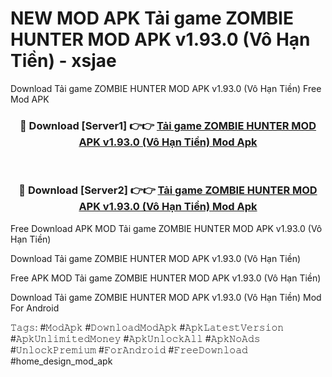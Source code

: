# NEW MOD APK Tải game ZOMBIE HUNTER MOD APK v1.93.0 (Vô Hạn Tiền) - xsjae
Download Tải game ZOMBIE HUNTER MOD APK v1.93.0 (Vô Hạn Tiền) Free Mod APK

<div align="center">
<h3>🔴 Download [Server1] 👉👉 <a href="https://apk-comot.site?title=Tải_game_ZOMBIE_HUNTER_MOD_APK_v1.93.0_(Vô_Hạn_Tiền)">Tải game ZOMBIE HUNTER MOD APK v1.93.0 (Vô Hạn Tiền) Mod Apk</a></h3><br>

<h3>🔴 Download [Server2] 👉👉 <a href="https://apk-comot.site?title=Tải_game_ZOMBIE_HUNTER_MOD_APK_v1.93.0_(Vô_Hạn_Tiền)">Tải game ZOMBIE HUNTER MOD APK v1.93.0 (Vô Hạn Tiền) Mod Apk</a></h3>
</div>


Free Download APK MOD Tải game ZOMBIE HUNTER MOD APK v1.93.0 (Vô Hạn Tiền)

Download Tải game ZOMBIE HUNTER MOD APK v1.93.0 (Vô Hạn Tiền) 

Free APK MOD Tải game ZOMBIE HUNTER MOD APK v1.93.0 (Vô Hạn Tiền) 

Download Tải game ZOMBIE HUNTER MOD APK v1.93.0 (Vô Hạn Tiền) Mod For Android

𝚃𝚊𝚐𝚜: #𝙼𝚘𝚍𝙰𝚙𝚔 #𝙳𝚘𝚠𝚗𝚕𝚘𝚊𝚍𝙼𝚘𝚍𝙰𝚙𝚔 #𝙰𝚙𝚔𝙻𝚊𝚝𝚎𝚜𝚝𝚅𝚎𝚛𝚜𝚒𝚘𝚗 #𝙰𝚙𝚔𝚄𝚗𝚕𝚒𝚖𝚒𝚝𝚎𝚍𝙼𝚘𝚗𝚎𝚢 #𝙰𝚙𝚔𝚄𝚗𝚕𝚘𝚌𝚔𝙰𝚕𝚕 #𝙰𝚙𝚔𝙽𝚘𝙰𝚍𝚜 #𝚄𝚗𝚕𝚘𝚌𝚔𝙿𝚛𝚎𝚖𝚒𝚞𝚖 #𝙵𝚘𝚛𝙰𝚗𝚍𝚛𝚘𝚒𝚍 #𝙵𝚛𝚎𝚎𝙳𝚘𝚠𝚗𝚕𝚘𝚊𝚍 #home_design_mod_apk